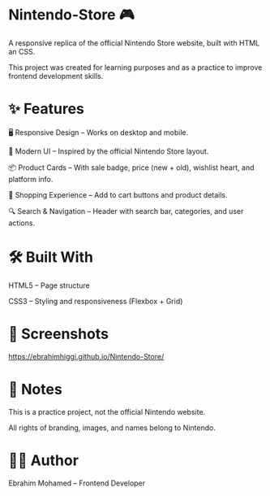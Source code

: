 # Nintendo-Store 🎮

A responsive replica of the official Nintendo Store website, built with HTML an CSS.

This project was created for learning purposes and as a practice to improve frontend development skills.

# ✨ Features

🖥️ Responsive Design – Works on desktop and mobile.

🎨 Modern UI – Inspired by the official Nintendo Store layout.

📦 Product Cards – With sale badge, price (new + old), wishlist heart, and platform info.

🛒 Shopping Experience – Add to cart buttons and product details.

🔍 Search & Navigation – Header with search bar, categories, and user actions.

# 🛠️ Built With

HTML5 – Page structure

CSS3 – Styling and responsiveness (Flexbox + Grid)

# 📸 Screenshots

https://ebrahimhiggi.github.io/Nintendo-Store/

# 📌 Notes

This is a practice project, not the official Nintendo website.

All rights of branding, images, and names belong to Nintendo.

# 👨‍💻 Author

Ebrahim Mohamed – Frontend Developer
